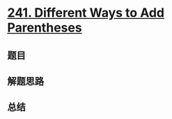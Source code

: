# [241. Different Ways to Add Parentheses](https://leetcode.com/problems/different-ways-to-add-parentheses/)

## 题目


## 解题思路


## 总结


